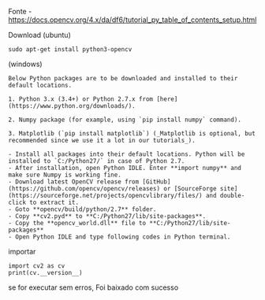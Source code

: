 Fonte - https://docs.opencv.org/4.x/da/df6/tutorial_py_table_of_contents_setup.html

Download 
(ubuntu)
```
sudo apt-get install python3-opencv
```
(windows) 
```
Below Python packages are to be downloaded and installed to their default locations.

1. Python 3.x (3.4+) or Python 2.7.x from [here](https://www.python.org/downloads/).
   
2. Numpy package (for example, using `pip install numpy` command).

3. Matplotlib (`pip install matplotlib`) (_Matplotlib is optional, but recommended since we use it a lot in our tutorials_).
   
- Install all packages into their default locations. Python will be installed to `C:/Python27/` in case of Python 2.7.
- After installation, open Python IDLE. Enter **import numpy** and make sure Numpy is working fine.
- Download latest OpenCV release from [GitHub](https://github.com/opencv/opencv/releases) or [SourceForge site](https://sourceforge.net/projects/opencvlibrary/files/) and double-click to extract it.
- Goto **opencv/build/python/2.7** folder.
- Copy **cv2.pyd** to **C:/Python27/lib/site-packages**.
- Copy the **opencv_world.dll** file to **C:/Python27/lib/site-packages**
- Open Python IDLE and type following codes in Python terminal.
```

importar
```
import cv2 as cv
print(cv.__version__)
```
se for executar sem erros, Foi baixado com sucesso
